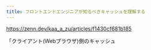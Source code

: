 ```yaml
---
title: フロントエンドエンジニアが知るべきキャッシュを理解する
---
```


https://zenn.dev/kaa_a_zu/articles/f1430cf681b185

「クライアント(Webブラウザ)側のキャッシュ

